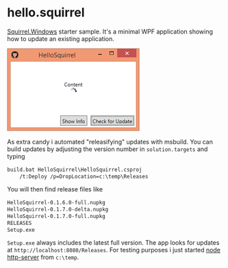 # hello.squirrel

[Squirrel.Windows](https://github.com/Squirrel/Squirrel.Windows) starter sample. It's a minimal WPF application showing how to update an existing application.

![](HelloSquirrel.png)

As extra candy i automated "releasifying" updates with msbuild. You can build updates by adjusting the version number in `solution.targets` and typing

	build.bat HelloSquirrel\HelloSquirrel.csproj 
		/t:Deploy /p=DropLocation=c:\temp\Releases

You will then find release files like

	HelloSquirrel-0.1.6.0-full.nupkg
	HelloSquirrel-0.1.7.0-delta.nupkg
	HelloSquirrel-0.1.7.0-full.nupkg
	RELEASES
	Setup.exe
 
`Setup.exe` always includes the latest full version. The app looks for updates at `http://localhost:8080/Releases`. For testing purposes i just started [node http-server](https://www.npmjs.com/package/http-server) from `c:\temp`.